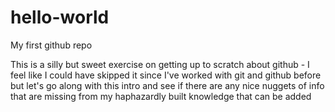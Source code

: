 # hello-world
My first github repo

This is a silly but sweet exercise on getting up to scratch about github - I feel like I could have skipped it since I've worked with git and github before but let's go along with this intro and see if there are any nice nuggets of info that are missing from my haphazardly built knowledge that can be added
